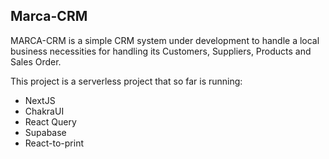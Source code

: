 ## Marca-CRM

MARCA-CRM is a simple CRM system under development to handle a local business necessities for handling its Customers, Suppliers, Products and Sales Order.

This project is a serverless project that so far is running:

- NextJS
- ChakraUI
- React Query
- Supabase
- React-to-print
